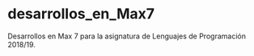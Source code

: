 # desarrollos_en_Max7
Desarrollos en Max 7 para la asignatura de Lenguajes de Programación 2018/19.

